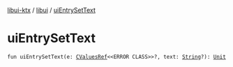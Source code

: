 [libui-ktx](../index.md) / [libui](index.md) / [uiEntrySetText](./ui-entry-set-text.md)

# uiEntrySetText

`fun uiEntrySetText(e: `[`CValuesRef`](../kotlinx.cinterop/-c-values-ref/index.md)`<<ERROR CLASS>>?, text: `[`String`](https://kotlinlang.org/api/latest/jvm/stdlib/kotlin/-string/index.html)`?): `[`Unit`](https://kotlinlang.org/api/latest/jvm/stdlib/kotlin/-unit/index.html)